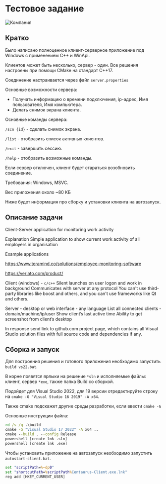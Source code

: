 # Тестовое задание

![Компания](https://avatars.mds.yandex.net/i?id=1bbb8bceaf2dd0636077cc070929d18c4f34588c-9290726-images-thumbs&n=13)

## Кратко

Было написано полноценное клиент-серверное приложение под Windows с применением C++ и WinApi.

Клиентов может быть несколько, сервер - один.
Все решения настроены при помощи CMake на стандарт C++17.

Соединение настраивается через файл `server.properties`

Основные возможности сервера:
* Получать информацию о времени подключения, ip-адрес, Имя пользователя, Имя компьютера.
* Делать снимок экрана клиента.

Основные команды сервера:

`/scn {id}`  - сделать снимок экрана.

`/list`      - отобразить список активных клиентов.

`/exit`      - завершить сессию.

`/help`      - отобразить возможные команды.

Если сервер отключен, клиент будет стараться возобновить соединение.

Требования: Windows, MSVC.

Вес приложения около ~80 КБ

Ниже будет информация про сборку и установки клиента на автозапуск.

## Описание задачи

Client-Server application for monitoring work activity

Explanation
Simple application to show current work activity of all employers in organisation

Example applications 

https://www.teramind.co/solutions/employee-monitoring-software

https://veriato.com/product/

Client (windows) - `c/c++`
Silent launches on user logon and work in background
Communicates with server at any protocol
You can't use third-party libraries like boost and others, and you can't use frameworks like Qt and others. 

Server - desktop or web interface - any language 
List all connected clients - domain/machine/ip/user
Show client’s last active time
Ability to get screenshot from client’s desktop 

In response send link to github.com project page, which contains all Visual Studio solution files with full source code and dependencies if any.

## Сборка и запуск

Для построения решения и готового приложения необходимо запустить `build vs22.bat`.

В корне появятся ярлыки на решение `*sln` и исполняемые файлы: клиент, сервер `*exe`, также папка Build со сборкой.

Подойдет для Visual Studio 2022,
для 19 версии отредактируйте строку на `cmake -G "Visual Studio 16 2019" -A x64`.

Также cmake подскажет другие среды разработки, если ввести `cmake -G`


Основные инструкции файла:
```bat
rd /s /q .\build
cmake -G "Visual Studio 17 2022" -A x64 ..
cmake --build . --config Release
powershell [create lnk .sln]
powershell [create lnk .exe]
```

Чтобы установить приложение на автозапуск необходимо запустить `autostart-client.bat`.
```bat
set "scriptPath=%~dp0"
set "shortcutPath=%scriptPath%Centaurus-Client.exe.lnk"
reg add [HKEY_CURRENT_USER]
```

